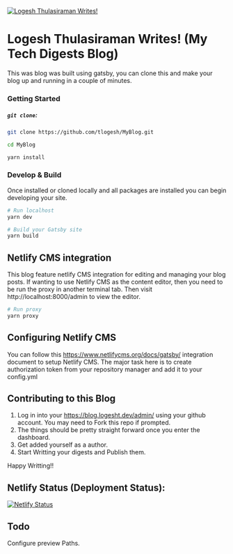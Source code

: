 <a href="https://blog.logesht.dev" target="_blank">
<img src="https://logesht.dev/img/blog_image.png" alt="Logesh Thulasiraman Writes!" />
</a>

<br/>

# Logesh Thulasiraman Writes! (My Tech Digests Blog)

This was blog was built using gatsby, you can clone this and make your blog up and running in a couple of minutes.

### Getting Started

##### `git clone`:

```sh
git clone https://github.com/tlogesh/MyBlog.git 

cd MyBlog

yarn install
```

### Develop & Build

Once installed or cloned locally and all packages are installed you can begin developing your site.

```sh
# Run localhost
yarn dev

# Build your Gatsby site
yarn build
```

## Netlify CMS integration
This blog feature netlify CMS integration for editing and managing your blog posts. If wanting to use Netlify CMS as the content editor, then you need to be run the proxy in another terminal tab. Then visit
http://localhost:8000/admin to view the editor.
```sh
# Run proxy
yarn proxy
```

## Configuring Netlify CMS
You can follow this https://www.netlifycms.org/docs/gatsby/ integration document to setup Netlify CMS. The major task here is to create authorization token from your repository manager and add it to your config.yml

## Contributing to this Blog
1) Log in into your https://blog.logesht.dev/admin/ using your github account. You may need to Fork this repo if prompted.
2) The things should be pretty straight forward once you enter the dashboard.
3) Get added yourself as a author.
4) Start Writting your digests and Publish them.

Happy Writting!!

## Netlify Status (Deployment Status):
[![Netlify Status](https://api.netlify.com/api/v1/badges/cdfbc44e-9173-4b18-8e21-4ee680bc089c/deploy-status)](https://app.netlify.com/sites/blog-logesh/deploys)


## Todo
Configure preview Paths.


